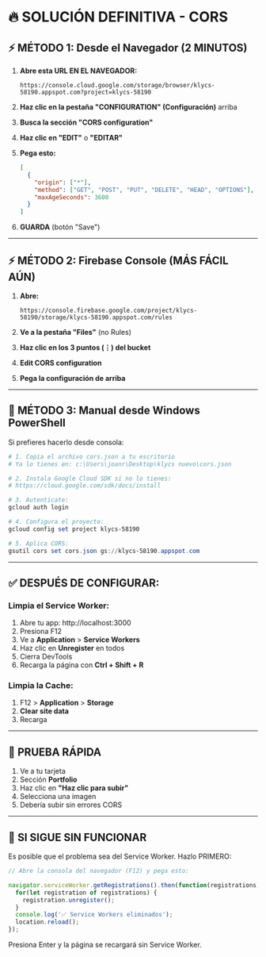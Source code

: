 # 🔥 SOLUCIÓN DEFINITIVA - CORS

## ⚡ MÉTODO 1: Desde el Navegador (2 MINUTOS)

1. **Abre esta URL EN EL NAVEGADOR:**
   ```
   https://console.cloud.google.com/storage/browser/klycs-58190.appspot.com?project=klycs-58190
   ```

2. **Haz clic en la pestaña "CONFIGURATION" (Configuración)** arriba

3. **Busca la sección "CORS configuration"**

4. **Haz clic en "EDIT"** o **"EDITAR"**

5. **Pega esto:**
   ```json
   [
     {
       "origin": ["*"],
       "method": ["GET", "POST", "PUT", "DELETE", "HEAD", "OPTIONS"],
       "maxAgeSeconds": 3600
     }
   ]
   ```

6. **GUARDA** (botón "Save")

---

## ⚡ MÉTODO 2: Firebase Console (MÁS FÁCIL AÚN)

1. **Abre:**
   ```
   https://console.firebase.google.com/project/klycs-58190/storage/klycs-58190.appspot.com/rules
   ```

2. **Ve a la pestaña "Files"** (no Rules)

3. **Haz clic en los 3 puntos (⋮) del bucket**

4. **Edit CORS configuration**

5. **Pega la configuración de arriba**

---

## 🔄 MÉTODO 3: Manual desde Windows PowerShell

Si prefieres hacerlo desde consola:

```powershell
# 1. Copia el archivo cors.json a tu escritorio
# Ya lo tienes en: c:\Users\joanr\Desktop\klycs nuevo\cors.json

# 2. Instala Google Cloud SDK si no lo tienes:
# https://cloud.google.com/sdk/docs/install

# 3. Autentícate:
gcloud auth login

# 4. Configura el proyecto:
gcloud config set project klycs-58190

# 5. Aplica CORS:
gsutil cors set cors.json gs://klycs-58190.appspot.com
```

---

## ✅ DESPUÉS DE CONFIGURAR:

### Limpia el Service Worker:

1. Abre tu app: http://localhost:3000
2. Presiona F12
3. Ve a **Application** > **Service Workers**
4. Haz clic en **Unregister** en todos
5. Cierra DevTools
6. Recarga la página con **Ctrl + Shift + R**

### Limpia la Cache:

1. F12 > **Application** > **Storage**
2. **Clear site data**
3. Recarga

---

## 🎯 PRUEBA RÁPIDA

1. Ve a tu tarjeta
2. Sección **Portfolio**
3. Haz clic en **"Haz clic para subir"**
4. Selecciona una imagen
5. Debería subir sin errores CORS

---

## 🚨 SI SIGUE SIN FUNCIONAR

Es posible que el problema sea del Service Worker. Hazlo PRIMERO:

```javascript
// Abre la consola del navegador (F12) y pega esto:

navigator.serviceWorker.getRegistrations().then(function(registrations) {
  for(let registration of registrations) {
    registration.unregister();
  }
  console.log('✅ Service Workers eliminados');
  location.reload();
});
```

Presiona Enter y la página se recargará sin Service Worker.
